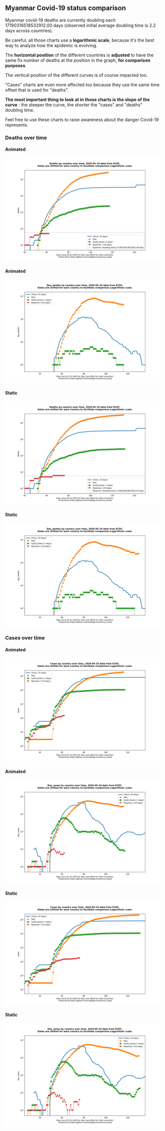 ## Myanmar Covid-19 status comparison 

Myanmar covid-19 deaths are currently doubling each 17190316518532912.00 days (observed initial average doubling time is 2.2 days across countries).



Be careful, all those charts use a **logarithmic scale**, because it's the best way to analyze how the epidemic is evolving.
 
The **horizontal position** of the different countries is **adjusted** to have the same fix number of deaths at the position in the graph, **for comparison purposes**.

The vertical position of the different curves is of course impacted too.

"Cases" charts are even more affected too because they use the same time offset that is used for "deaths".

**The most important thing to look at in those charts is the slope of the curve** : the steeper the curve, the shorter the "cases" and "deaths" doubling time.

Feel free to use these charts to raise awareness about the danger Covid-19 represents. 


 
### Deaths over time
 
#### Animated
![Myanmar covid-19 deaths animated chart](https://raw.githubusercontent.com/madlag/coronavirus_study/master/notebooks/graphs/2020-05-10/countries/Myanmar/2020-05-10_Myanmar_deaths.gif "Myanmar covid-19 deaths animated chart")   
 
#### Animated
![Myanmar covid-19 daily deaths animated chart](https://raw.githubusercontent.com/madlag/coronavirus_study/master/notebooks/graphs/2020-05-10/countries/Myanmar/2020-05-10_Myanmar_day_deaths.gif "Myanmar covid-19 day_deaths animated chart")   
 
#### Static
![Myanmar covid-19 deaths static chart](https://raw.githubusercontent.com/madlag/coronavirus_study/master/notebooks/graphs/2020-05-10/countries/Myanmar/2020-05-10_Myanmar_deaths.png "Myanmar covid-19 deaths static chart")   
 
#### Static
![Myanmar covid-19 daily deaths static chart](https://raw.githubusercontent.com/madlag/coronavirus_study/master/notebooks/graphs/2020-05-10/countries/Myanmar/2020-05-10_Myanmar_day_deaths.png "Myanmar covid-19 day_deaths static chart")   

 
### Cases over time
 
#### Animated
![Myanmar covid-19 cases animated chart](https://raw.githubusercontent.com/madlag/coronavirus_study/master/notebooks/graphs/2020-05-10/countries/Myanmar/2020-05-10_Myanmar_cases.gif "Myanmar covid-19 cases animated chart")   
 
#### Animated
![Myanmar covid-19 daily cases animated chart](https://raw.githubusercontent.com/madlag/coronavirus_study/master/notebooks/graphs/2020-05-10/countries/Myanmar/2020-05-10_Myanmar_day_cases.gif "Myanmar covid-19 day_cases animated chart")   
 
#### Static
![Myanmar covid-19 cases static chart](https://raw.githubusercontent.com/madlag/coronavirus_study/master/notebooks/graphs/2020-05-10/countries/Myanmar/2020-05-10_Myanmar_cases.png "Myanmar covid-19 cases static chart")   
 
#### Static
![Myanmar covid-19 daily cases static chart](https://raw.githubusercontent.com/madlag/coronavirus_study/master/notebooks/graphs/2020-05-10/countries/Myanmar/2020-05-10_Myanmar_day_cases.png "Myanmar covid-19 day_cases static chart")   

